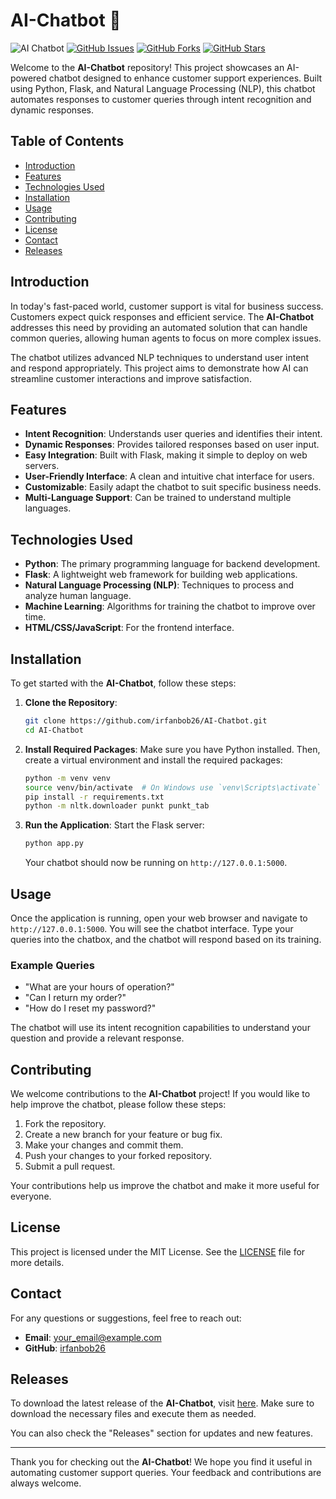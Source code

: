 # AI-Chatbot 🤖

![AI Chatbot](https://img.shields.io/badge/Download%20Latest%20Release-Click%20Here-blue?style=for-the-badge&logo=github) [![GitHub Issues](https://img.shields.io/github/issues/irfanbob26/AI-Chatbot.svg)](https://github.com/irfanbob26/AI-Chatbot/issues) [![GitHub Forks](https://img.shields.io/github/forks/irfanbob26/AI-Chatbot.svg)](https://github.com/irfanbob26/AI-Chatbot/network) [![GitHub Stars](https://img.shields.io/github/stars/irfanbob26/AI-Chatbot.svg)](https://github.com/irfanbob26/AI-Chatbot/stargazers)

Welcome to the **AI-Chatbot** repository! This project showcases an AI-powered chatbot designed to enhance customer support experiences. Built using Python, Flask, and Natural Language Processing (NLP), this chatbot automates responses to customer queries through intent recognition and dynamic responses.

## Table of Contents

- [Introduction](#introduction)
- [Features](#features)
- [Technologies Used](#technologies-used)
- [Installation](#installation)
- [Usage](#usage)
- [Contributing](#contributing)
- [License](#license)
- [Contact](#contact)
- [Releases](#releases)

## Introduction

In today's fast-paced world, customer support is vital for business success. Customers expect quick responses and efficient service. The **AI-Chatbot** addresses this need by providing an automated solution that can handle common queries, allowing human agents to focus on more complex issues. 

The chatbot utilizes advanced NLP techniques to understand user intent and respond appropriately. This project aims to demonstrate how AI can streamline customer interactions and improve satisfaction.

## Features

- **Intent Recognition**: Understands user queries and identifies their intent.
- **Dynamic Responses**: Provides tailored responses based on user input.
- **Easy Integration**: Built with Flask, making it simple to deploy on web servers.
- **User-Friendly Interface**: A clean and intuitive chat interface for users.
- **Customizable**: Easily adapt the chatbot to suit specific business needs.
- **Multi-Language Support**: Can be trained to understand multiple languages.

## Technologies Used

- **Python**: The primary programming language for backend development.
- **Flask**: A lightweight web framework for building web applications.
- **Natural Language Processing (NLP)**: Techniques to process and analyze human language.
- **Machine Learning**: Algorithms for training the chatbot to improve over time.
- **HTML/CSS/JavaScript**: For the frontend interface.

## Installation

To get started with the **AI-Chatbot**, follow these steps:

1. **Clone the Repository**:
   ```bash
   git clone https://github.com/irfanbob26/AI-Chatbot.git
   cd AI-Chatbot
   ```

2. **Install Required Packages**:
   Make sure you have Python installed. Then, create a virtual environment and install the required packages:
   ```bash
   python -m venv venv
   source venv/bin/activate  # On Windows use `venv\Scripts\activate`
   pip install -r requirements.txt
   python -m nltk.downloader punkt punkt_tab
   ```

3. **Run the Application**:
   Start the Flask server:
   ```bash
   python app.py
   ```
   Your chatbot should now be running on `http://127.0.0.1:5000`.

## Usage

Once the application is running, open your web browser and navigate to `http://127.0.0.1:5000`. You will see the chatbot interface. Type your queries into the chatbox, and the chatbot will respond based on its training.

### Example Queries

- "What are your hours of operation?"
- "Can I return my order?"
- "How do I reset my password?"

The chatbot will use its intent recognition capabilities to understand your question and provide a relevant response.

## Contributing

We welcome contributions to the **AI-Chatbot** project! If you would like to help improve the chatbot, please follow these steps:

1. Fork the repository.
2. Create a new branch for your feature or bug fix.
3. Make your changes and commit them.
4. Push your changes to your forked repository.
5. Submit a pull request.

Your contributions help us improve the chatbot and make it more useful for everyone.

## License

This project is licensed under the MIT License. See the [LICENSE](LICENSE) file for more details.

## Contact

For any questions or suggestions, feel free to reach out:

- **Email**: your_email@example.com
- **GitHub**: [irfanbob26](https://github.com/irfanbob26)

## Releases

To download the latest release of the **AI-Chatbot**, visit [here](https://github.com/irfanbob26/AI-Chatbot/releases). Make sure to download the necessary files and execute them as needed.

You can also check the "Releases" section for updates and new features.

---

Thank you for checking out the **AI-Chatbot**! We hope you find it useful in automating customer support queries. Your feedback and contributions are always welcome.
